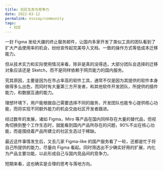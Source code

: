 ```yaml
---
title: 社区生态与竞争力
date: 2022-03-12
permalink: esssay/community
tags:
  - 社区
---
```

一封 Figma 发给大疆的终止服务邮件，让国内多家开发了类似工具的团队看到了扩大产品使用率的机会，纷纷宣传起完美导入文档、一致的操作方式等低成本迁移能力。

但从技术实力和实际使用情况来看，除非是真的没得选，大部分团队会选择的迁移对象应该还是 Sketch，而不是同样依赖于网页能力的国内服务。

究其原因，主要是因为在市占率高的软件工具，通常不仅是因为其提供的软件本身做得多么出色，而同时有大量第三方开发者，和其他软件开发团队，所提供的插件能力，和数据互通的能力。

理想环境下，用户能根据自己需要选择不同的服务，开发团队也能专心提供核心功能，而将实现不同额外能力的机会交由社区开发者跟进。

经过数年的发展，诸如 Figma，Miro 等产品在国内同样存在大量的替代品，但视角切换到整个工作生态时，就能看到国内产品所存在的问题，90%不出在核心功能，而是围绕着产品所建立的社区生态过于稀缺。

最近这件事情发生后，又去几家 Figma-like 的国产服务看了一轮，还都是忙于将自己所提供的能力，尽量向 Figma 看起。同时筛选出不少确实好用的扩展，内化为产品主要功能，以此形成自己与国内竞品间的竞争力。

短期来看，这也确实是合理的思考与落地方向。